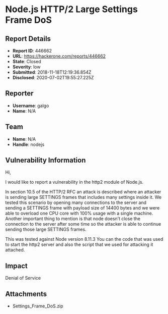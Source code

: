 # Node.js HTTP/2 Large Settings Frame DoS

## Report Details
- **Report ID**: 446662
- **URL**: https://hackerone.com/reports/446662
- **State**: Closed
- **Severity**: low
- **Submitted**: 2018-11-18T12:19:36.854Z
- **Disclosed**: 2020-07-02T19:55:27.225Z

## Reporter
- **Username**: galgo
- **Name**: N/A

## Team
- **Name**: N/A
- **Handle**: nodejs

## Vulnerability Information
Hi,
 
I would like to report a vulnerability in the http2 module of Node.js. 
 
In section 10.5 of the HTTP/2 RFC an attack is described where an attacker is sending large SETTINGS frames that includes many settings inside it. 
We tested this scenario by opening many connections to the server and sending a SETTINGS frame with payload size of 14400 bytes and we were able to overload one CPU core with 100% usage with a single machine. 
Another important thing to mention is that node doesn’t close the connection to the server after some time so the attacker is able to continue sending those large SETTINGS frames.

This was tested against Node version 8.11.3
You can the code that was used to start the http2 server and also the script that we used for attacking it attached.

## Impact

Denial of Service

## Attachments
- Settings_Frame_DoS.zip
